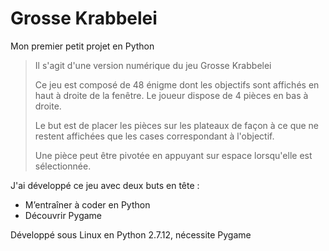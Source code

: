 # Grosse Krabbelei
Mon premier petit projet en Python

>Il s'agit d'une version numérique du jeu Grosse Krabbelei
>
>Ce jeu est composé de 48 énigme dont les objectifs sont affichés en haut à droite de la fenêtre. Le joueur dispose de 4 pièces en bas à droite.
>
>Le but est de placer les pièces sur les plateaux de façon à ce que ne restent affichées que les cases correspondant à l'objectif.
>
>Une pièce peut être pivotée en appuyant sur espace lorsqu'elle est sélectionnée.

J'ai développé ce jeu avec deux buts en tête :
- M’entraîner à coder en Python
- Découvrir Pygame

Développé sous Linux en Python 2.7.12, nécessite Pygame
